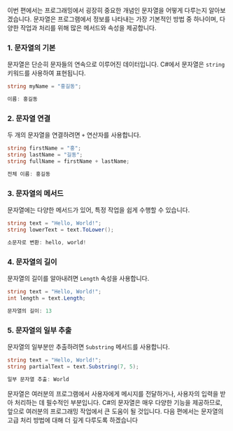 이번 편에서는 프로그래밍에서 굉장히 중요한 개념인 문자열을 어떻게 다루는지 알아보겠습니다. 문자열은 프로그램에서 정보를 나타내는 가장 기본적인 방법 중 하나이며, 다양한 작업과 처리를 위해 많은 메서드와 속성을 제공합니다.

### 1. 문자열의 기본

문자열은 단순히 문자들의 연속으로 이루어진 데이터입니다. C#에서 문자열은 `string` 키워드를 사용하여 표현됩니다.

```c#
string myName = "홍길동";
```

```c#
이름: 홍길동
```

### 2. 문자열 연결

두 개의 문자열을 연결하려면 `+` 연산자를 사용합니다.

```c#
string firstName = "홍";
string lastName = "길동";
string fullName = firstName + lastName;
```

```c#
전체 이름: 홍길동
```

### 3. 문자열의 메서드

문자열에는 다양한 메서드가 있어, 특정 작업을 쉽게 수행할 수 있습니다.

```c#
string text = "Hello, World!";
string lowerText = text.ToLower();
```

```c#
소문자로 변환: hello, world!
```

### 4. 문자열의 길이

문자열의 길이를 알아내려면 `Length` 속성을 사용합니다.

```c#
string text = "Hello, World!";
int length = text.Length;
```

```c#
문자열의 길이: 13
```

### 5. 문자열의 일부 추출

문자열의 일부분만 추출하려면 `Substring` 메서드를 사용합니다.

```c#
string text = "Hello, World!";
string partialText = text.Substring(7, 5);
```

```c#
일부 문자열 추출: World
```

문자열은 여러분의 프로그램에서 사용자에게 메시지를 전달하거나, 사용자의 입력을 받아 처리하는 데 필수적인 부분입니다. C#의 문자열은 매우 다양한 기능을 제공하므로, 앞으로 여러분의 프로그래밍 작업에서 큰 도움이 될 것입니다. 다음 편에서는 문자열의 고급 처리 방법에 대해 더 깊게 다루도록 하겠습니다